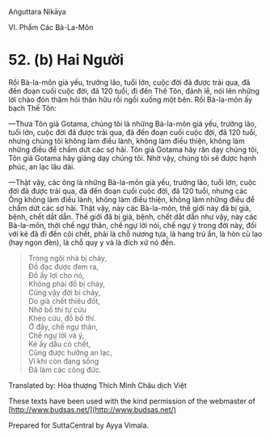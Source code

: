  

Aṅguttara Nikāya

VI. Phẩm Các Bà-La-Môn

# 52\. (b) Hai Người

Rồi Bà-la-môn già yếu, trưởng lão, tuổi lớn, cuộc đời đã được trải qua, đã đến đoạn cuối cuộc đời, đã 120 tuổi, đi đến Thế Tôn, đảnh lễ, nói lên những lời chào đón thăm hỏi thân hữu rồi ngồi xuống một bên. Rồi Bà-la-môn ấy bạch Thế Tôn:

—Thưa Tôn giả Gotama, chúng tôi là những Bà-la-môn già yếu, trưởng lão, tuổi lớn, cuộc đời đã được trải qua, đã đến đoạn cuối cuộc đời, đã 120 tuổi, nhưng chúng tôi không làm điều lành, không làm điều thiện, không làm những điều để chấm dứt các sợ hãi. Tôn giả Gotama hãy răn dạy chúng tôi, Tôn giả Gotama hãy giảng dạy chúng tôi. Nhờ vậy, chúng tôi sẽ được hạnh phúc, an lạc lâu dài.

—Thật vậy, các ông là những Bà-la-môn già yếu, trưởng lão, tuổi lớn, cuộc đời đã được trải qua, đã đến đoạn cuối cuộc đời, đã 120 tuổi, nhưng các Ông không làm điều lành, không làm điều thiện, không làm những điều để chấm dứt các sợ hãi. Thật vậy, này các Bà-la-môn, thế giới này đã bị già, bệnh, chết dắt dẫn. Thế giới đã bị già, bệnh, chết dắt dẫn như vậy, này các Bà-la-môn, thời chế ngự thân, chế ngự lời nói, chế ngự ý trong đời này, đối với kẻ đã đi đến cõi chết, phải là chỗ nương tựa, là hang trú ẩn, là hòn cù lao (hay ngọn đèn), là chỗ quy y và là đích xứ nó đến.

> Trong ngôi nhà bị cháy,  
> Ðồ đạc được đem ra,  
> Ðồ ấy lợi cho nó,  
> Không phải đồ bị cháy,  
> Cũng vậy đời bị cháy,  
> Do già chết thiêu đốt,  
> Nhờ bố thí tự cứu  
> Khéo cứu, đồ bố thí.  
> Ở đây, chế ngự thân,  
> Chế ngự lời và ý,  
> Kẻ ấy dầu có chết,  
> Cũng được hưởng an lạc,  
> Vì khi còn đang sống  
> Ðã làm các công đức.

Translated by: Hòa thượng Thích Minh Châu dịch Việt

These texts have been used with the kind permission of the webmaster of [http://www.budsas.net/](http://www.budsas.net/)

Prepared for SuttaCentral by Ayya Vimala.